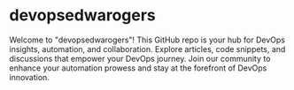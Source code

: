 # devopsedwarogers
Welcome to "devopsedwarogers"! This GitHub repo is your hub for DevOps insights, automation, and collaboration. Explore articles, code snippets, and discussions that empower your DevOps journey. Join our community to enhance your automation prowess and stay at the forefront of DevOps innovation.
